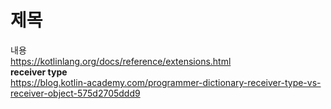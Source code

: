 # 제목<br>
내용<br>
https://kotlinlang.org/docs/reference/extensions.html<br>
__receiver type__<br>
https://blog.kotlin-academy.com/programmer-dictionary-receiver-type-vs-receiver-object-575d2705ddd9
